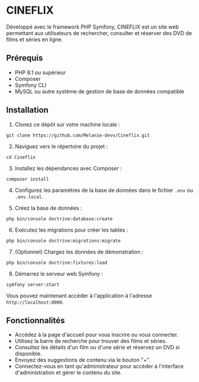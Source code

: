 # CINEFLIX

Développé avec le framework PHP Symfony, CINEFLIX est un site web permettant aux utilisateurs de rechercher, consulter et réserver des DVD de films et séries en ligne.

## Prérequis

- PHP 8.1 ou supérieur
- Composer
- Symfony CLI
- MySQL ou autre système de gestion de base de données compatible

## Installation

1. Clonez ce dépôt sur votre machine locale :

```
git clone https://github.com/Melanie-devv/Cineflix.git
```

2. Naviguez vers le répertoire du projet :

```
cd Cineflix
```

3. Installez les dépendances avec Composer :

```
composer install
```

4. Configurez les paramètres de la base de données dans le fichier `.env` ou `.env.local`.

5. Créez la base de données :

```
php bin/console doctrine:database:create
```

6. Exécutez les migrations pour créer les tables :

```
php bin/console doctrine:migrations:migrate
```

7. (Optionnel) Chargez les données de démonstration :

```
php bin/console doctrine:fixtures:load
```

8. Démarrez le serveur web Symfony :

```
symfony server:start
```

Vous pouvez maintenant accéder à l'application à l'adresse `http://localhost:8000`.


## Fonctionnalités

- Accédez à la page d'accueil pour vous inscrire ou vous connecter.
- Utilisez la barre de recherche pour trouver des films et séries.
- Consultez les détails d'un film ou d'une série et réservez un DVD si disponible.
- Envoyez des suggestions de contenu via le bouton "+".
- Connectez-vous en tant qu'administrateur pour accéder à l'interface d'administration et gérer le contenu du site.
